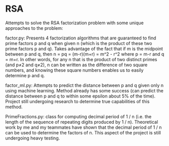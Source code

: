 # RSA
Attempts to solve the RSA factorization problem with some unique approaches to the problem:

factor.py: Presents 4 factorization algorithms that are guaranteed to find prime factors p and q when given n (which is the product of these two prime factors p and q). Takes advantage of the fact that if m is the midpoint between p and q, then n = pq = (m-r)(m+r) = m^2 - r^2 where p = m-r and q = m+r. In other words, for any n that is the product of two distinct primes (and p≠2 and q≠2), n can be written as the difference of two square numbers, and knowing these square numbers enables us to easily determine p and q.

factor_ml.py: Attempts to predict the distance between p and q given only n using machine learning. Method already has some success (can predict the distance between p and q to within some epsilon about 5% of the time). Project still undergoing research to determine true capabilities of this method.

PrimeFractions.py: class for computing decimal period of 1 / n (i.e. the length of the sequence of repeating digits produced by 1 / n). Theoretical work by me and my teammates have shown that the decimal period of 1 / n can be used to determine the factors of n. This aspect of the project is still undergoing heavy testing.